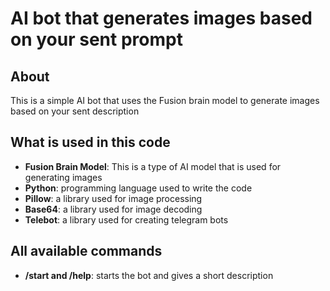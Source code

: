 # AI bot that generates images based on your sent prompt

## About
This is a simple AI bot that uses the Fusion brain model to generate images based on your sent description

## What is used in this code
- **Fusion Brain Model**: This is a type of AI model that is used for generating images
- **Python**: programming language used to write the code
- **Pillow**: a library used for image processing
- **Base64**: a library used for image decoding
- **Telebot**: a library used for creating telegram bots

## All available commands
- **/start and /help**: starts the bot and gives a short description 
